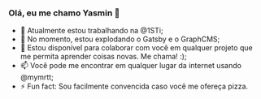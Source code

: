 ### Olá, eu me chamo Yasmin 👋

- 🔭 Atualmente estou trabalhando na @1STi;
- 🌱 No momento, estou explodando o Gatsby e o GraphCMS;
- 👯 Estou disponível para colaborar com você em qualquer projeto que me permita aprender coisas novas. Me chama! :);
- 📫 Você pode me encontrar em qualquer lugar da internet usando @mymrtt;
- ⚡ Fun fact: Sou facilmente convencida caso você me ofereça pizza.

